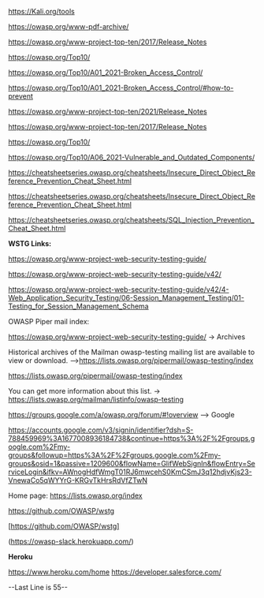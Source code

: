 https://Kali.org/tools

https://owasp.org/www-pdf-archive/

https://owasp.org/www-project-top-ten/2017/Release_Notes

https://owasp.org/Top10/

https://owasp.org/Top10/A01_2021-Broken_Access_Control/

https://owasp.org/Top10/A01_2021-Broken_Access_Control/#how-to-prevent

https://owasp.org/www-project-top-ten/2021/Release_Notes

https://owasp.org/www-project-top-ten/2017/Release_Notes

https://owasp.org/Top10/

https://owasp.org/Top10/A06_2021-Vulnerable_and_Outdated_Components/

https://cheatsheetseries.owasp.org/cheatsheets/Insecure_Direct_Object_Reference_Prevention_Cheat_Sheet.html

https://cheatsheetseries.owasp.org/cheatsheets/Insecure_Direct_Object_Reference_Prevention_Cheat_Sheet.html

https://cheatsheetseries.owasp.org/cheatsheets/SQL_Injection_Prevention_Cheat_Sheet.html

**WSTG Links:**

https://owasp.org/www-project-web-security-testing-guide/

https://owasp.org/www-project-web-security-testing-guide/v42/

https://owasp.org/www-project-web-security-testing-guide/v42/4-Web_Application_Security_Testing/06-Session_Management_Testing/01-Testing_for_Session_Management_Schema

OWASP Piper mail index:

https://owasp.org/www-project-web-security-testing-guide/  -> Archives

Historical archives of the Mailman owasp-testing mailing list are available to view or download. -->https://lists.owasp.org/pipermail/owasp-testing/index

https://lists.owasp.org/pipermail/owasp-testing/index 

You can get more information about this list. -> https://lists.owasp.org/mailman/listinfo/owasp-testing

https://groups.google.com/a/owasp.org/forum/#!overview  --> Google

https://accounts.google.com/v3/signin/identifier?dsh=S-788459969%3A1677008936184738&continue=https%3A%2F%2Fgroups.google.com%2Fmy-groups&followup=https%3A%2F%2Fgroups.google.com%2Fmy-groups&osid=1&passive=1209600&flowName=GlifWebSignIn&flowEntry=ServiceLogin&ifkv=AWnogHdfWmgT01RJ6mwcehS0KmCSmJ3q12hdjvKjs23-VnewaCo5qWYYrG-KRGvTkHrsRdVfZTwN

Home page: https://lists.owasp.org/index

https://github.com/OWASP/wstg

[https://github.com/OWASP/wstg]

(https://owasp-slack.herokuapp.com/)

**Heroku**

https://www.heroku.com/home
https://developer.salesforce.com/

--Last Line is 55--
